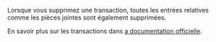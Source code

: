 Lorsque vous supprimez une transaction, toutes les entrées relatives comme les pièces jointes sont également supprimées.

En savoir plus sur les transactions dans [a documentation officielle](https://docs.firefly-iii.org/concepts/transactions).